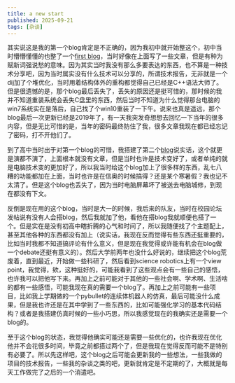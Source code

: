 ```yaml
---
title: a new start
published: 2025-09-21
tags: [杂谈]
---
```


其实说这是我的第一个blog肯定是不正确的，因为我初中就开始整这个，初中当时懵懵懂懂的也整了一个[first blog](https://shencys.github.io)，当时好像在上面写了一些文章，但是有种为赋新词强说愁的意味。因为其实当时我没有那么多要表达的东西，也不算是一种技术分享吧，因为当时属实没有什么技术可以分享的，所谓技术报告，无非就是一个dij加了个堆优化，当时用着结构体外的重构都觉得自己已经是C++语法大师了。但是很遗憾的是，那个blog最后丢失了，丢失的原因还是挺可惜的，那时候的我并不知道重装系统会丢失C盘里的东西，然后当时不知道为什么觉得那台电脑的win7系统实在是落后，自己找了个win10重装了一下午。说来也真是遥远，那个blog最后一次更新已经是2019年了，有一天我突发奇想想去回忆一下当年的很多内容，但是无比可惜的是，当年的密码最终防住了我，很多文章我现在都已经忘记了密码，打不开他们了。

到了高中当时出于对第一个blog的可惜，我搭建了第二个[blog](https://tosania.github.io)说实话，这个就更是演都不演了，上面根本就没有文章，但是当时也许是技术变好了，或者单纯的就是电脑技术变的更加好了，所以我当时给这个blog加上了很多样的东西，乱七八糟的功能都加在上面，当时也许是在信奥的时候搞得？还是某个寒暑假？我也记不太清了。但是这个blog也丢失了，因为当时电脑屏幕坏了被送去电脑城修，到现在都没有下文。

反倒是现在用的这个blog，当时是大一的时候，我后来的队友，当时在校园论坛发帖说有没有人会搭blog，然后我就加了他，看他在搭blog我就顺便也搭了一个。但是实在是没有初高中瞎折腾的心气和时间了，所以我随便找了个主题配上，甚至其他各种的东西都没有加上（说实话，我现在反而觉得有些东西还挺重要的，比如当时我都不知道搞评论有什么意义，但是现在我觉得或许能有机会在blog做一个debate还挺有意义的）。然后大学前两年也没什么好说的，继续把这个blog荒废着，直到最近，开始做一些科研了，然后看到science robotics上有一个view point，我觉得，欸，这种挺好的，可能我看到了这些观点会有一些自己的感悟，也许我可以把他写下来。再加上之前可能对于其他的一些社会啊、学术啊、生活啥的都有一些感悟，可能我现在真的需要一个blog了。再加上之前可能有一些项目，比如我上学期做的一个pybullet的连续体机器人的仿真，最后可能没什么成果，但是我也许还是在其中学到了一些东西的，比如可能强化学习的基本代码结构？或者是我搭建仿真时候的一些小巧思，所以我感觉现在的我确实还是需要一个blog的。

至于这个blog的状态，我觉得他确实可能还是需要一些优化的，也许我现在优化他并不会花很多时间，毕竟之前都搭过两个了，但是我现在觉得反而可能不是特别有必要了。所以先这样吧，这个blog之后可能会更新我的一些想法，一些我做的项目的技术报告，一些我的杂谈之类的吧，更新就肯定是不定期的了，大概就是每天工作做完了之后的一个消遣吧。

